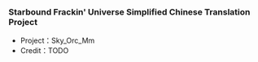 ### Starbound Frackin' Universe Simplified Chinese Translation Project
* Project：Sky_Orc_Mm
* Credit：TODO
